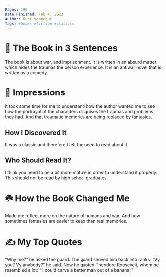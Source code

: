 ```yaml
---
Pages: 190
Date Finished: Feb 4, 2023
Author: Kurt Vonnegut
Tags: #books #fiction #classics 
---
```


# 🚀 The Book in 3 Sentences
The book is about war, and imprisonment. It is written in an absurd matter which hides the traumas the person experience. It is an antiwar novel that is written as a comedy.

# 🎨 Impressions
It took some time for me to understand how the author wanted me to see how the portrayal of the characters disguises the traumas and problems they had. And that traumatic memories are being replaced by fantasies. 

## How I Discovered It
It was a classic and therefore I felt the need to read about it. 

## Who Should Read It?
I think you need to be a bit more mature in order to understand it properly. This should not be read by high school graduates. 

# ☘️ How the Book Changed Me
Made me reflect more on the nature of humans and war. And how sometimes fantasies are easier to keep than real memories. 

# ✍️ My Top  Quotes

“Why me?” he asked the guard. The guard shoved him back into ranks. “Vy you? Vy anybody?” he said.
Now he quoted Theodore Roosevelt, whom he resembled a lot: “‘I could carve a better man out of a banana.’”